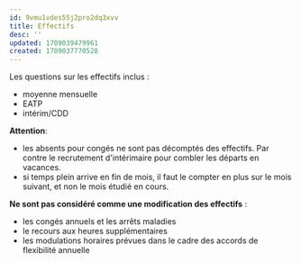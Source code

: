 ```yaml
---
id: 9vmu1vdes55j2pro2dq3xvv
title: Effectifs
desc: ''
updated: 1709039479961
created: 1709037770528
---
```


Les questions sur les effectifs inclus :

- moyenne mensuelle
- EATP 
- intérim/CDD

**Attention**:

- les absents pour congés ne sont pas décomptés des effectifs. Par contre le recrutement d'intérimaire pour combler les départs en vacances.
- si temps plein arrive en fin de mois, il faut le compter en plus sur le mois suivant, et non le mois étudié en cours.

**Ne sont pas considéré comme une modification des effectifs** :

- les congés annuels et les arrêts maladies
- le recours aux heures supplémentaires
- les modulations horaires prévues dans le cadre des accords de flexibilité annuelle